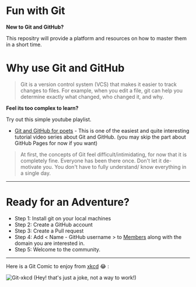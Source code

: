 # Fun with Git

**New to Git and GitHub?**

This repositry will provide a platform and resources on how to master them in a short time.

# Why use Git and GitHub
>   Git is a version control system (VCS) that makes it easier to track changes to files.
    For example, when you edit a file, git can help you determine exactly what changed, who changed it, and why.

**Feel its too complex to learn?**

Try out this simple youtube playlist.

   - [Git and GitHub for poets](https://www.youtube.com/playlist?list=PLRqwX-V7Uu6ZF9C0YMKuns9sLDzK6zoiV) -
    This is one of the easiest and quite interesting tutorial video series about Git and GitHub.
    (you may skip the part about GitHub Pages for now if you want)
    

> At first, the concepts of Git feel difficult/intimidating, for now that it is completely fine.
    Everyone has been there once. Don't let it de-motivate you. 
    You don't have to fully understand/ know everything in a single day.

---
  
# Ready for an Adventure?
-   Step 1: Install git on your local machines
-   Step 2: Create a GitHub account
-   Step 3: Create a Pull request
-   Step 4: Add < Name - GitHub username > to [Members](https://github.com/opensourcely/Getting-Started/edit/master/README.md) along with the domain you are interested in.
-   Step 5: Welcome to the community.
---

Here is a Git Comic to enjoy from  [xkcd](https://xkcd.com/1597/https://xkcd.com) :joy: :


![Git-xkcd](https://imgs.xkcd.com/comics/git.png)
(Hey! that's just a joke, not a way to work!)
